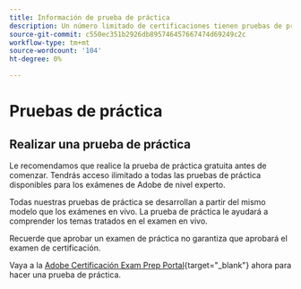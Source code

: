 ```yaml
---
title: Información de prueba de práctica
description: Un número limitado de certificaciones tienen pruebas de práctica
source-git-commit: c550ec351b2926db895746457667474d69249c2c
workflow-type: tm+mt
source-wordcount: '104'
ht-degree: 0%

---
```



# Pruebas de práctica

## Realizar una prueba de práctica

Le recomendamos que realice la prueba de práctica gratuita antes de comenzar. Tendrás acceso ilimitado a todas las pruebas de práctica disponibles para los exámenes de Adobe de nivel experto.

Todas nuestras pruebas de práctica se desarrollan a partir del mismo modelo que los exámenes en vivo. La prueba de práctica le ayudará a comprender los temas tratados en el examen en vivo.

Recuerde que aprobar un examen de práctica no garantiza que aprobará el examen de certificación.

Vaya a la [Adobe Certificación Exam Prep Portal](https://www.certmetrics.com/adobe/candidate/gmetrix_sso.aspx){target="_blank"} ahora para hacer una prueba de práctica.